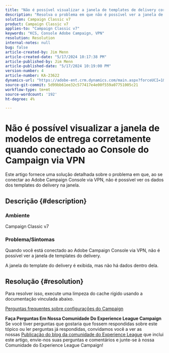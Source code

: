 ```yaml
---
title: "Não é possível visualizar a janela de templates de delivery corretamente quando conectado ao Console do Campaign via VPN"
description: "Resolva o problema em que não é possível ver a janela de templates do delivery quando conectado ao Console do Campaign via VPN. Você deve executar um cache rígido."
solution: Campaign Classic v7
product: Campaign Classic v7
applies-to: "Campaign Classic v7"
keywords: "KCS, Console Adobe Campaign, VPN"
resolution: Resolution
internal-notes: null
bug: false
article-created-by: Jim Menn
article-created-date: "5/17/2024 10:17:38 PM"
article-published-by: Jim Menn
article-published-date: "5/17/2024 10:19:00 PM"
version-number: 4
article-number: KA-23622
dynamics-url: "https://adobe-ent.crm.dynamics.com/main.aspx?forceUCI=1&pagetype=entityrecord&etn=knowledgearticle&id=8ce96b3f-9b14-ef11-9f8a-6045bd006268"
source-git-commit: 5d99bb61ee32c577417e4e00f559a07751005c21
workflow-type: tm+mt
source-wordcount: '192'
ht-degree: 4%

---
```


# Não é possível visualizar a janela de modelos de entrega corretamente quando conectado ao Console do Campaign via VPN


Este artigo fornece uma solução detalhada sobre o problema em que, ao se conectar ao Adobe Campaign Console via VPN, não é possível ver os dados dos templates do delivery na janela.

## Descrição {#description}


### <b>Ambiente</b>

Campaign Classic v7

### <b>Problema/Sintomas</b>

Quando você está conectado ao Adobe Campaign Console via VPN, não é possível ver a janela de templates do delivery.

A janela do template do delivery é exibida, mas não há dados dentro dela.


## Resolução {#resolution}


Para resolver isso, execute uma limpeza do cache rígido usando a documentação vinculada abaixo.

[Perguntas frequentes sobre configurações do Campaign](https://experienceleague.adobe.com/docs/campaign-classic/using/getting-started/starting-with-adobe-campaign/faq/faq-campaign-config.html?lang=en#perform-hard-cache-clear)


<b>Faça Perguntas Em Nossa Comunidade Do Experience League Campaign</b>
Se você tiver perguntas que gostaria que fossem respondidas sobre este tópico ou ler perguntas já respondidas, convidamos você a ver as nossas [Publicação do blog da comunidade do Experience League](https://experienceleaguecommunities.adobe.com/t5/adobe-campaign-classic-blogs/introducing-top-kcs-articles-curated-for-your-troubleshooting/bc-p/672426#M132 "Seguir link") que inclui este artigo, envie-nos suas perguntas e comentários e junte-se à nossa Comunidade do Experience League Campaign!



